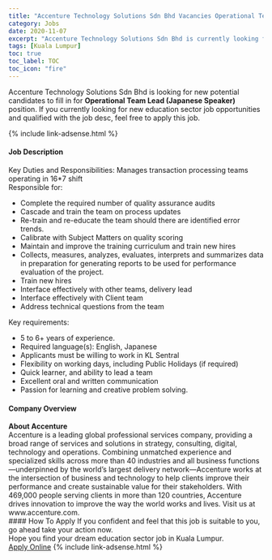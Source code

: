 ```yaml
---
title: "Accenture Technology Solutions Sdn Bhd Vacancies Operational Team Lead (Japanese Speaker)" 
category: Jobs 
date: 2020-11-07 
excerpt: "Accenture Technology Solutions Sdn Bhd is currently looking for suitable person to fill in the Operational Team Lead (Japanese Speaker) which positioned at Kuala Lumpur" 
tags: [Kuala Lumpur] 
toc: true 
toc_label: TOC 
toc_icon: "fire" 
--- 
```


<p>Accenture Technology Solutions Sdn Bhd is looking for new potential candidates to fill in for <b>Operational Team Lead (Japanese Speaker)</b> position. If you currently looking for new education sector job opportunities and qualified with the job desc, feel free to apply this job.
</p>{% include link-adsense.html %} 
 <div><div><div><h4>Job Description</h4></div></div><div><div><span><div><div>Key Duties and Responsibilities: Manages transaction processing teams operating in 16*7 shift<br>Responsible for:<ul><li>Complete the required number of quality assurance audits</li><li>Cascade and train the team on process updates</li><li>Re-train and re-educate the team should there are identified error trends.</li><li>Calibrate with Subject Matters on quality scoring</li><li>Maintain and improve the training curriculum and train new hires</li><li>Collects, measures, analyzes, evaluates, interprets and summarizes data in preparation for generating reports to be used for performance evaluation of the project.</li><li>Train new hires</li><li>Interface effectively with other teams, delivery lead</li><li>Interface effectively with Client team</li><li>Address technical questions from the team</li></ul><div>Key requirements:</div><ul><li>5 to 6+ years of experience.</li><li>Required language(s): English, Japanese</li><li>Applicants must be willing to work in KL Sentral</li><li>Flexibility on working days, including Public Holidays (if required)</li><li>Quick learner, and ability to lead a team</li><li>Excellent oral and written communication</li><li>Passion for learning and creative problem solving.</li></ul></div></div></span></div></div></div> 
<div><div><div><h4>Company Overview</h4></div></div><div><div><span><div><div>
<div>
<strong>About Accenture</strong></div>
<div>
		Accenture is a leading global professional services company, providing a broad range of services and solutions in strategy, consulting, digital, technology and operations. Combining unmatched experience and specialized skills across more than 40 industries and all business functions&#8212;underpinned by the world&#8217;s largest delivery network&#8212;Accenture works at the intersection of business and technology to help clients improve their performance and create sustainable value for their stakeholders. With 469,000 people serving clients in more than 120 countries, Accenture drives innovation to improve the way the world works and lives. Visit us at www.accenture.com.</div>
</div></div></span></div></div></div> 
#### How To Apply 
If you confident and feel that this job is suitable to you, go ahead take your action now. <br/> 
Hope you find your dream education sector job in Kuala Lumpur. <br/> 
<a href="https://www.jobstreet.com.my/en/job/operational-team-lead-japanese-speaker-4419357?jobId=jobstreet-my-job-4419357&sectionRank=15&token=0~8dc6ec3b-861d-44b6-b755-48b1563e159f&fr=SRP%20View%20In%20New%20Ta" class="btn btn--info" target="_blank" rel="nofollow noopenner">Apply Online</a> 
{% include link-adsense.html %} 